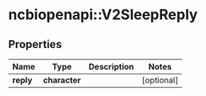 # ncbiopenapi::V2SleepReply


## Properties
Name | Type | Description | Notes
------------ | ------------- | ------------- | -------------
**reply** | **character** |  | [optional] 



